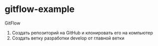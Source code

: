 # gitflow-example

GitFlow

1. Создать репозиторий на GitHub и клонировать его на компьютер
2. Создать ветку разработки develop от главной ветки
